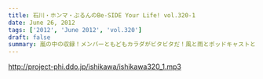 ```yaml
---
title: 石川・ホンマ・ぶるんのBe-SIDE Your Life! vol.320-1
date: June 26, 2012
tags: ['2012', 'June 2012', 'vol.320']
draft: false
summary: 嵐の中の収録！メンバーともどもカラダがビタビタだ！風と雨とポッドキャストと。梅雨空にまけないで今日も配信です。NAMAE
---
```


http://project-phi.ddo.jp/ishikawa/ishikawa320_1.mp3